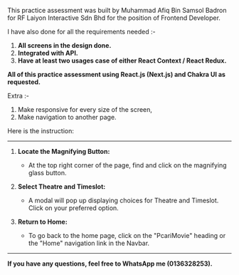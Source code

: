 This practice assessment was built by Muhammad Afiq Bin Samsol Badron for RF Laiyon Interactive Sdn Bhd for the position of Frontend Developer.

I have also done for all the requirements needed :-

1. **All screens in the design done.**
2. **Integrated with API.**
3. **Have at least two usages case of either React Context / React Redux.**

**All of this practice assessment using React.js (Next.js) and Chakra UI as requested.**

Extra :-

1. Make responsive for every size of the screen,
2. Make navigation to another page.

Here is the instruction:

---

1. **Locate the Magnifying Button:**

   - At the top right corner of the page, find and click on the magnifying glass button.

2. **Select Theatre and Timeslot:**

   - A modal will pop up displaying choices for Theatre and Timeslot. Click on your preferred option.

3. **Return to Home:**
   - To go back to the home page, click on the "PcariMovie" heading or the "Home" navigation link in the Navbar.

---

**If you have any questions, feel free to WhatsApp me (0136328253).**
